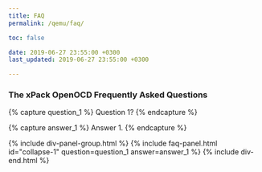 ```yaml
---
title: FAQ
permalink: /qemu/faq/

toc: false

date: 2019-06-27 23:55:00 +0300
last_updated: 2019-06-27 23:55:00 +0300

---
```


### The xPack OpenOCD Frequently Asked Questions

{% capture question_1 %}
Question 1?
{% endcapture %}

{% capture answer_1 %}
Answer 1.
{% endcapture %}

{% include div-panel-group.html %}
{% include faq-panel.html id="collapse-1" question=question_1 answer=answer_1 %}
{% include div-end.html %}
